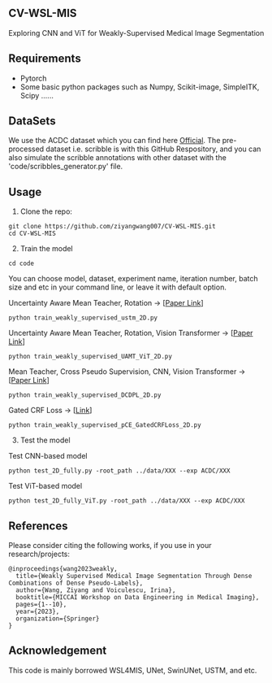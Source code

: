 ## CV-WSL-MIS
Exploring CNN and ViT for Weakly-Supervised Medical Image Segmentation

## Requirements
* Pytorch
* Some basic python packages such as Numpy, Scikit-image, SimpleITK, Scipy ......

## DataSets
We use the ACDC dataset which you can find here [Official](https://www.creatis.insa-lyon.fr/Challenge/acdc/databases.html). The pre-processed dataset i.e. scribble is with this GitHub Respository, and you can also simulate the scribble annotations with other dataset with the 'code/scribbles_generator.py' file.


## Usage

1. Clone the repo:
```
git clone https://github.com/ziyangwang007/CV-WSL-MIS.git 
cd CV-WSL-MIS
```


2. Train the model
```
cd code
```
You can choose model, dataset, experiment name, iteration number, batch size and etc in your command line, or leave it with default option.

Uncertainty Aware Mean Teacher, Rotation -> [[Paper Link](https://www.sciencedirect.com/science/article/pii/S0031320321005215)]
```
python train_weakly_supervised_ustm_2D.py 
```
Uncertainty Aware Mean Teacher, Rotation, Vision Transformer -> [[Paper Link](https://ieeexplore.ieee.org/abstract/document/10195028)]

```
python train_weakly_supervised_UAMT_ViT_2D.py 
```

Mean Teacher, Cross Pseudo Supervision, CNN, Vision Transformer -> [[Paper Link](https://link.springer.com/chapter/10.1007/978-3-031-44992-5_1)]
```
python train_weakly_supervised_DCDPL_2D.py 
```
Gated CRF Loss -> [[Link](https://arxiv.org/abs/1906.04651)]
```
python train_weakly_supervised_pCE_GatedCRFLoss_2D.py 
```

3. Test the model

Test CNN-based model
```
python test_2D_fully.py -root_path ../data/XXX --exp ACDC/XXX
```

Test ViT-based model
```
python test_2D_fully_ViT.py -root_path ../data/XXX --exp ACDC/XXX
```

## References

Please consider citing the following works, if you use in your research/projects:
```
@inproceedings{wang2023weakly,
  title={Weakly Supervised Medical Image Segmentation Through Dense Combinations of Dense Pseudo-Labels},
  author={Wang, Ziyang and Voiculescu, Irina},
  booktitle={MICCAI Workshop on Data Engineering in Medical Imaging},
  pages={1--10},
  year={2023},
  organization={Springer}
}
```


## Acknowledgement

This code is mainly borrowed WSL4MIS, UNet, SwinUNet, USTM, and etc.
